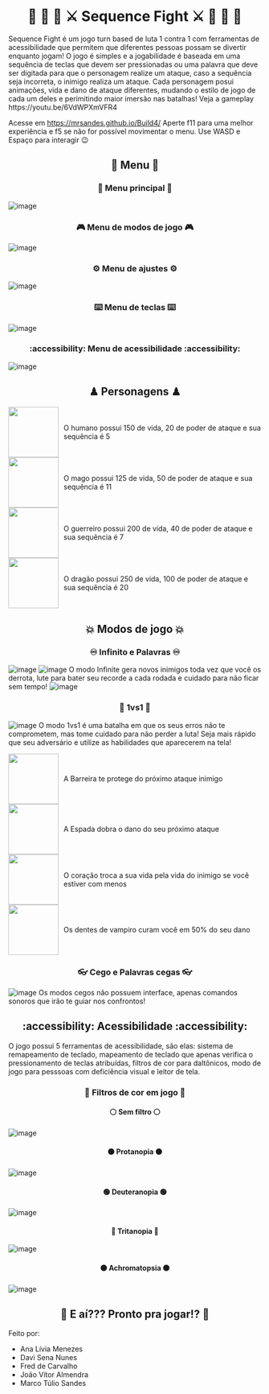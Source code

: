 <h1 align="center">🐉 🧔 🧙 ⚔️ Sequence Fight ⚔️ 🧙 🧔 🐉</h1>
Sequence Fight é um jogo turn based de luta 1 contra 1 com ferramentas de acessibilidade que permitem que diferentes pessoas possam se divertir enquanto jogam! O jogo é simples e a jogabilidade é baseada em uma sequência de teclas que devem ser pressionadas ou uma palavra que deve ser digitada para que o personagem realize um ataque, caso a sequência seja incorreta, o inimigo realiza um ataque. Cada personagem posui animações, vida e dano de ataque diferentes, mudando o estilo de jogo de cada um deles e perimitindo maior imersão nas batalhas! Veja a gameplay https://youtu.be/6VdWPXmVFR4

Acesse em https://mrsandes.github.io/Build4/ Aperte f11 para uma melhor experiência e f5 se não for possível movimentar o menu.
Use WASD e Espaço para interagir 😉

<h2 align="center">📌 Menu 📌</h2>

<h3 align="center">🤌 Menu principal 🤌</h3>

![image](https://github.com/user-attachments/assets/cbd754a2-10cd-48e8-b577-465acf192b7a)

<h3 align="center">🎮 Menu de modos de jogo 🎮</h3>

![image](https://github.com/user-attachments/assets/b6edab2c-08d4-41e0-8777-d3f47fa8af3b)

<h3 align="center">⚙️ Menu de ajustes ⚙️</h3>

![image](https://github.com/user-attachments/assets/1c7b42de-ddca-459c-a70f-14dfa224794f)

<h3 align="center">⌨️ Menu de teclas ⌨️</h3>

![image](https://github.com/user-attachments/assets/1164c906-c2de-449a-9c8e-2f90fd4568e5)

<h3 align="center">:accessibility: Menu de acessibilidade :accessibility:</h3>

![image](https://github.com/user-attachments/assets/9102061c-ec1e-4caa-98a3-1f5391f44caf)

<h2 align="center">♟ Personagens ♟</h2>

<div style="display: flex; align-items: center;">
    <img src="https://github.com/user-attachments/assets/0723d3c2-9631-4a61-b259-d8880a137ec4" width="100" style="margin-right: 10px;"/>
    <span>O humano possui 150 de vida, 20 de poder de ataque e sua sequência é 5</span>
</div>

<div style="display: flex; align-items: center;">
    <img src="https://github.com/user-attachments/assets/5f087167-444a-4068-a7e5-ecf7ea58d976" width="100" style="margin-right: 10px;"/>
    <span>O mago possui 125 de vida, 50 de poder de ataque e sua sequência é 11</span>
</div>

<div style="display: flex; align-items: center;">
    <img src="https://github.com/user-attachments/assets/806e1143-5c3e-4003-a716-362015af884e" width="100" style="margin-right: 10px;"/>
    <span>O guerreiro possui 200 de vida, 40 de poder de ataque e sua sequência é 7</span>
</div>

<div style="display: flex; align-items: center;">
    <img src="https://github.com/user-attachments/assets/9e30d395-c0d4-4543-876a-d8e52c175347" width="100" style="margin-right: 10px;"/>
    <span>O dragão possui 250 de vida, 100 de poder de ataque e sua sequência é 20</span>
</div>

<h2 align="center">💥 Modos de jogo 💥</h2>

<h3 align="center">♾️ Infinito e Palavras ♾️</h3>

![image](https://github.com/user-attachments/assets/fb10527d-3136-4b6a-a7dc-27aba1778b88)
![image](https://github.com/user-attachments/assets/29470ea0-65ef-4b7e-a418-ce9dccacc5dc)
O modo Infinite gera novos inimigos toda vez que você os derrota, lute para bater seu recorde a cada rodada e cuidado para não ficar sem tempo!
![image](https://github.com/user-attachments/assets/245c0350-5aaf-4d88-b6a6-3837fc057a16)

<h3 align="center">💪 1vs1 🦾</h3>

![image](https://github.com/user-attachments/assets/101b4c38-b8ad-4250-bb0f-134ee8283513)
O modo 1vs1 é uma batalha em que os seus erros não te comprometem, mas tome cuidado para não perder a luta! Seja mais rápido que seu adversário e utilize as habilidades que aparecerem na tela!

<div style="display: flex; align-items: center;">
    <img src="https://github.com/user-attachments/assets/f8a707f6-e186-4d64-8b20-00408e9a6f54" width="100" style="margin-right: 10px;"/>
    <span>A Barreira te protege do próximo ataque inimigo</span>
</div>

<div style="display: flex; align-items: center;">
    <img src="https://github.com/user-attachments/assets/bed37856-966b-4151-8f0d-014dd204f62f" width="100" style="margin-right: 10px;"/>
    <span>A Espada dobra o dano do seu próximo ataque</span>
</div>

<div style="display: flex; align-items: center;">
    <img src="https://github.com/user-attachments/assets/2afdec34-7a73-4b42-95bf-fb7ea3b065d9" width="100" style="margin-right: 10px;"/>
    <span>O coração troca a sua vida pela vida do inimigo se você estiver com menos</span>
</div>

<div style="display: flex; align-items: center;">
    <img src="https://github.com/user-attachments/assets/7a4e9a57-f273-40c6-9e42-5ed75e883b2e" width="100" style="margin-right: 10px;"/>
    <span>Os dentes de vampiro curam você em 50% do seu dano</span>
</div>

<h3 align="center">👓 Cego e Palavras cegas 👓</h3>

![image](https://github.com/user-attachments/assets/858e4100-b6b3-478e-80de-db7f45f4d80e)
Os modos cegos não possuem interface, apenas comandos sonoros que irão te guiar nos confrontos!

<h2 align="center">:accessibility: Acessibilidade :accessibility:</h2>

O jogo possui 5 ferramentas de acessibilidade, são elas: sistema de remapeamento de teclado, mapeamento de teclado que apenas verifica o pressionamento de teclas atribuídas, filtros de cor para daltônicos, modo de jogo para pesssoas com deficiência visual e leitor de tela.

<h3 align="center">🌈 Filtros de cor em jogo 🌈</h3>

<h4 align="center">⚪ Sem filtro ⚪</h4>

![image](https://github.com/user-attachments/assets/395b6525-4495-4a0c-af23-4ce0481b0243)

<h4 align="center">🟠 Protanopia 🟠</h4>

![image](https://github.com/user-attachments/assets/fe27e297-ed2e-4b49-8672-c8f6953e8544)

<h4 align="center">🟢 Deuteranopia 🟢</h4>

![image](https://github.com/user-attachments/assets/2e39b8a6-8e07-4028-83e1-32176d09db39)

<h4 align="center">🔴 Tritanopia 🔴</h4>

![image](https://github.com/user-attachments/assets/94ae96d1-3573-426b-83a6-26df54b7423c)

<h4 align="center">⚫ Achromatopsia ⚫</h4>

![image](https://github.com/user-attachments/assets/732097d2-2521-463e-963f-f966a6a9e039)

<h2 align="center">👊 E aí??? Pronto pra jogar!? 👊</h2>

Feito por:
<ul>
    <li>Ana Lívia Menezes</li>
    <li>Davi Sena Nunes</li>
    <li>Fred de Carvalho</li>
    <li>João Vítor Almendra</li>
    <li>Marco Túlio Sandes</li>
</ul>
